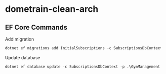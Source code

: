# dometrain-clean-arch

## EF Core Commands

Add migration
```powershell
dotnet ef migrations add InitialSubscriptions -c SubscriptionsDbContext -p .\GymManagement.Subscriptions\GymManagement.Subscriptions.csproj -s .\GymManagement.Api\GymManagement.Api.csproj -o .\Data\Migrations
```
Update database
```powershell
dotnet ef database update -c SubscriptionsDbContext -p .\GymManagement.Subscriptions\GymManagement.Subscriptions.csproj -s .\GymManagement.Api\GymManagement.Api.csproj
```